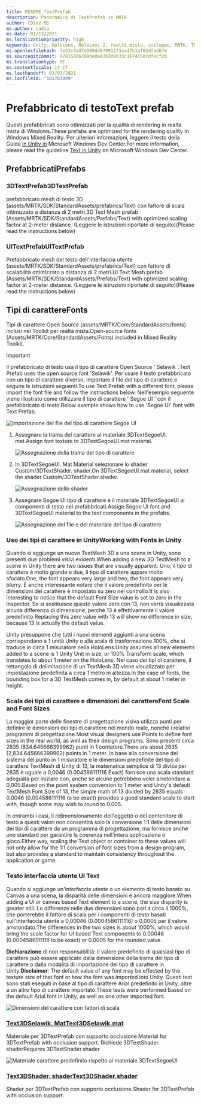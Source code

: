 ```yaml
---
title: README_TextPrefab
description: Panoramica di TextPrefab in MRTK
author: CDiaz-MS
ms.author: cadia
ms.date: 01/12/2021
ms.localizationpriority: high
keywords: Unity, HoloLens, HoloLens 2, realtà mista, sviluppo, MRTK, TMP,
ms.openlocfilehash: 7e52c9a47d000dd97891171ca47b1af92dfad67e
ms.sourcegitcommit: 97815006c09be0a43b3d9b33c1674150cdfecf2b
ms.translationtype: MT
ms.contentlocale: it-IT
ms.lasthandoff: 03/03/2021
ms.locfileid: "101783099"
---
```

# <a name="text-prefab"></a><span data-ttu-id="dda89-104">Prefabbricato di testo</span><span class="sxs-lookup"><span data-stu-id="dda89-104">Text prefab</span></span>

<span data-ttu-id="dda89-105">Questi prefabbricati sono ottimizzati per la qualità di rendering in realtà mista di Windows.</span><span class="sxs-lookup"><span data-stu-id="dda89-105">These prefabs are optimized for the rendering quality in Windows Mixed Reality.</span></span> <span data-ttu-id="dda89-106">Per ulteriori informazioni, leggere il testo della Guida [in Unity in](https://docs.microsoft.com/windows/mixed-reality/text-in-unity) Microsoft Windows Dev Center.</span><span class="sxs-lookup"><span data-stu-id="dda89-106">For more information, please read the guideline [Text in Unity](https://docs.microsoft.com/windows/mixed-reality/text-in-unity) on Microsoft Windows Dev Center.</span></span>

## <a name="prefabs"></a><span data-ttu-id="dda89-107">Prefabbricati</span><span class="sxs-lookup"><span data-stu-id="dda89-107">Prefabs</span></span>

### <a name="3dtextprefab"></a><span data-ttu-id="dda89-108">3DTextPrefab</span><span class="sxs-lookup"><span data-stu-id="dda89-108">3DTextPrefab</span></span>

<span data-ttu-id="dda89-109">prefabbricato mesh di testo 3D (assets/MRTK/SDK/StandardAssets/prefabrics/Text) con fattore di scala ottimizzato a distanza di 2 metri.</span><span class="sxs-lookup"><span data-stu-id="dda89-109">3D Text Mesh prefab (Assets/MRTK/SDK/StandardAssets/Prefabs/Text) with optimized scaling factor at 2-meter distance.</span></span> <span data-ttu-id="dda89-110">(Leggere le istruzioni riportate di seguito)</span><span class="sxs-lookup"><span data-stu-id="dda89-110">(Please read the instructions below)</span></span>

### <a name="uitextprefab"></a><span data-ttu-id="dda89-111">UITextPrefab</span><span class="sxs-lookup"><span data-stu-id="dda89-111">UITextPrefab</span></span>

<span data-ttu-id="dda89-112">Prefabbricato mesh del testo dell'interfaccia utente (assets/MRTK/SDK/StandardAssets/prefabrics/Text) con fattore di scalabilità ottimizzato a distanza di 2 metri.</span><span class="sxs-lookup"><span data-stu-id="dda89-112">UI Text Mesh prefab (Assets/MRTK/SDK/StandardAssets/Prefabs/Text) with optimized scaling factor at 2-meter distance.</span></span> <span data-ttu-id="dda89-113">(Leggere le istruzioni riportate di seguito)</span><span class="sxs-lookup"><span data-stu-id="dda89-113">(Please read the instructions below)</span></span>

## <a name="fonts"></a><span data-ttu-id="dda89-114">Tipi di carattere</span><span class="sxs-lookup"><span data-stu-id="dda89-114">Fonts</span></span>

<span data-ttu-id="dda89-115">Tipi di carattere Open Source (assets/MRTK/Core/StandardAssets/fonts) inclusi nel Toolkit per realtà mista.</span><span class="sxs-lookup"><span data-stu-id="dda89-115">Open-source fonts (Assets/MRTK/Core/StandardAssets/Fonts) included in Mixed Reality Toolkit.</span></span>

> [!IMPORTANT]
> <span data-ttu-id="dda89-116">Il prefabbricato di testo usa il tipo di carattere Open Source ' Selawik '.</span><span class="sxs-lookup"><span data-stu-id="dda89-116">Text Prefab uses the open source font 'Selawik'.</span></span> <span data-ttu-id="dda89-117">Per usare il testo prefabbricato con un tipo di carattere diverso, importare il file del tipo di carattere e seguire le istruzioni seguenti.</span><span class="sxs-lookup"><span data-stu-id="dda89-117">To use Text Prefab with a different font, please import the font file and follow the instructions below.</span></span> <span data-ttu-id="dda89-118">Nell'esempio seguente viene illustrato come utilizzare il tipo di carattere ' Segoe UI ' con il prefabbricato di testo.</span><span class="sxs-lookup"><span data-stu-id="dda89-118">Below example shows how to use 'Segoe UI' font with Text Prefab.</span></span>

![Importazione del file del tipo di carattere Segoe UI](Images/TextPrefab/TextPrefabInstructions01.png)

1. <span data-ttu-id="dda89-120">Assegnare la trama del carattere al materiale 3DTextSegoeUI. mat.</span><span class="sxs-lookup"><span data-stu-id="dda89-120">Assign font texture to 3DTextSegoeUI.mat material.</span></span>

    ![Assegnazione della trama del tipo di carattere](Images/TextPrefab/TextPrefabInstructions02.png)

1. <span data-ttu-id="dda89-122">In 3DTextSegoeUI. Mat Material selezionare lo shader Custom/3DTextShader. shader.</span><span class="sxs-lookup"><span data-stu-id="dda89-122">On 3DTextSegoeUI.mat material, select the shader Custom/3DTextShader.shader.</span></span>

    ![Assegnazione dello shader](Images/TextPrefab/TextPrefabInstructions03.png)

1. <span data-ttu-id="dda89-124">Assegnare Segoe UI tipo di carattere e il materiale 3DTextSegoeUI ai componenti di testo nei prefabbricati.</span><span class="sxs-lookup"><span data-stu-id="dda89-124">Assign Segoe UI font and 3DTextSegoeUI material to the text components in the prefabs.</span></span>

    ![Assegnazione del file e del materiale del tipo di carattere](Images/TextPrefab/TextPrefabInstructions04.png)

### <a name="working-with-fonts-in-unity"></a><span data-ttu-id="dda89-126">Uso dei tipi di carattere in Unity</span><span class="sxs-lookup"><span data-stu-id="dda89-126">Working with Fonts in Unity</span></span>

<span data-ttu-id="dda89-127">Quando si aggiunge un nuovo TextMesh 3D a una scena in Unity, sono presenti due problemi visivi evidenti.</span><span class="sxs-lookup"><span data-stu-id="dda89-127">When adding a new 3D TextMesh to a scene in Unity there are two issues that are visually apparent.</span></span> <span data-ttu-id="dda89-128">Uno, il tipo di carattere è molto grande e due, il tipo di carattere appare molto sfocato.</span><span class="sxs-lookup"><span data-stu-id="dda89-128">One, the font appears very large and two, the font appears very blurry.</span></span> <span data-ttu-id="dda89-129">È anche interessante notare che il valore predefinito per le dimensioni del carattere è impostato su zero nel controllo.</span><span class="sxs-lookup"><span data-stu-id="dda89-129">It is also interesting to notice that the default Font Size value is set to zero in the Inspector.</span></span> <span data-ttu-id="dda89-130">Se si sostituisce questo valore zero con 13, non verrà visualizzata alcuna differenza di dimensione, perché 13 è effettivamente il valore predefinito.</span><span class="sxs-lookup"><span data-stu-id="dda89-130">Replacing this zero value with 13 will show no difference in size, because 13 is actually the default value.</span></span>

<span data-ttu-id="dda89-131">Unity presuppone che tutti i nuovi elementi aggiunti a una scena corrispondano a 1 unità Unity o alla scala di trasformazione 100%, che si traduce in circa 1 misuratore nella HoloLens.</span><span class="sxs-lookup"><span data-stu-id="dda89-131">Unity assumes all new elements added to a scene is 1 Unity Unit in size, or 100%  Transform scale, which translates to about 1 meter on the HoloLens.</span></span> <span data-ttu-id="dda89-132">Nel caso dei tipi di carattere, il rettangolo di delimitazione di un TextMesh 3D viene visualizzato per impostazione predefinita a circa 1 metro in altezza.</span><span class="sxs-lookup"><span data-stu-id="dda89-132">In the case of fonts, the bounding box for a 3D TextMesh comes in, by default at about 1 meter in height.</span></span>

### <a name="font-scale-and-font-sizes"></a><span data-ttu-id="dda89-133">Scala dei tipi di carattere e dimensioni del carattere</span><span class="sxs-lookup"><span data-stu-id="dda89-133">Font Scale and Font Sizes</span></span>

<span data-ttu-id="dda89-134">La maggior parte delle finestre di progettazione visiva utilizza punti per definire le dimensioni dei tipi di carattere nel mondo reale, nonché i relativi programmi di progettazione.</span><span class="sxs-lookup"><span data-stu-id="dda89-134">Most visual designers use Points to define font sizes in the real world, as well as their design programs.</span></span> <span data-ttu-id="dda89-135">Sono presenti circa 2835 (834.645666399962) punti in 1 contatore.</span><span class="sxs-lookup"><span data-stu-id="dda89-135">There are about 2835 (2,834.645666399962) points in 1 meter.</span></span> <span data-ttu-id="dda89-136">In base alla conversione del sistema del punto in 1 misuratore e le dimensioni predefinite del tipo di carattere TextMesh di Unity di 13, la matematica semplice di 13 divisa per 2835 è uguale a 0,0046 (0.004586111116 Exact) fornisce una scala standard adeguata per iniziare con, anche se alcune potrebbero voler arrotondare a 0,005.</span><span class="sxs-lookup"><span data-stu-id="dda89-136">Based on the point system conversion to 1 meter and Unity's default TextMesh Font Size of 13, the simple math of 13 divided by 2835 equals 0.0046 (0.004586111116 to be exact) provides a good standard scale to start with, though some may wish to round to 0.005.</span></span>

<span data-ttu-id="dda89-137">In entrambi i casi, il ridimensionamento dell'oggetto o del contenitore di testo a questi valori non consentirà solo la conversione 1:1 delle dimensioni dei tipi di carattere da un programma di progettazione, ma fornisce anche uno standard per garantire la coerenza nell'intera applicazione o gioco.</span><span class="sxs-lookup"><span data-stu-id="dda89-137">Either way, scaling the Text object or container to these values will not only allow for the 1:1 conversion of font sizes from a design program, but also provides a standard to maintain consistency throughout the application or game.</span></span>

### <a name="ui-text"></a><span data-ttu-id="dda89-138">Testo interfaccia utente </span><span class="sxs-lookup"><span data-stu-id="dda89-138">UI Text</span></span>

<span data-ttu-id="dda89-139">Quando si aggiunge un'interfaccia utente o un elemento di testo basato su Canvas a una scena, la disparità delle dimensioni è ancora maggiore.</span><span class="sxs-lookup"><span data-stu-id="dda89-139">When adding a UI or canvas based Text element to a scene, the size disparity is greater still.</span></span> <span data-ttu-id="dda89-140">Le differenze nelle due dimensioni sono pari a circa il 1000%, che porterebbe il fattore di scala per i componenti di testo basati sull'interfaccia utente a 0,00046 (0.0004586111116) o 0,0005 per il valore arrotondato.</span><span class="sxs-lookup"><span data-stu-id="dda89-140">The differences in the two sizes is about 1000%, which would bring the scale factor for UI based Text components to 0.00046 (0.0004586111116 to be exact) or 0.0005 for the rounded value.</span></span>

<span data-ttu-id="dda89-141">**Dichiarazione** di non responsabilità: il valore predefinito di qualsiasi tipo di carattere può essere applicato dalla dimensione della trama del tipo di carattere o dalla modalità di importazione del tipo di carattere in Unity.</span><span class="sxs-lookup"><span data-stu-id="dda89-141">**Disclaimer**: The default value of any font may be effected by the texture size of that font or how the font was imported into Unity.</span></span> <span data-ttu-id="dda89-142">Questi test sono stati eseguiti in base al tipo di carattere Arial predefinito in Unity, oltre a un altro tipo di carattere importato.</span><span class="sxs-lookup"><span data-stu-id="dda89-142">These tests were performed based on the default Arial font in Unity, as well as one other imported font.</span></span>

![Dimensioni del carattere con fattori di scala](Images/TextPrefab/TextPrefabInstructions07.png)

### <a name="text3dselawikmat"></a>[<span data-ttu-id="dda89-144">Text3DSelawik. Mat</span><span class="sxs-lookup"><span data-stu-id="dda89-144">Text3DSelawik.mat</span></span>](https://github.com/microsoft/MixedRealityToolkit-Unity/tree/mrtk_development/Assets/MRTK/Core/StandardAssets/Materials)

<span data-ttu-id="dda89-145">Materiale per 3DTextPrefab con supporto occlusione.</span><span class="sxs-lookup"><span data-stu-id="dda89-145">Material for 3DTextPrefab with occlusion support.</span></span> <span data-ttu-id="dda89-146">Richiede 3DTextShader. shader</span><span class="sxs-lookup"><span data-stu-id="dda89-146">Requires 3DTextShader.shader</span></span>

![Materiale carattere predefinito rispetto al materiale 3DTextSegoeUI](Images/TextPrefab/TextPrefabInstructions06.png)

### <a name="text3dshadershader"></a>[<span data-ttu-id="dda89-148">Text3DShader. shader</span><span class="sxs-lookup"><span data-stu-id="dda89-148">Text3DShader.shader</span></span>](https://github.com/microsoft/MixedRealityToolkit-Unity/tree/mrtk_development/Assets/MRTK/Core/StandardAssets/Shaders)

<span data-ttu-id="dda89-149">Shader per 3DTextPrefab con supporto occlusione.</span><span class="sxs-lookup"><span data-stu-id="dda89-149">Shader for 3DTextPrefab with occlusion support.</span></span>
